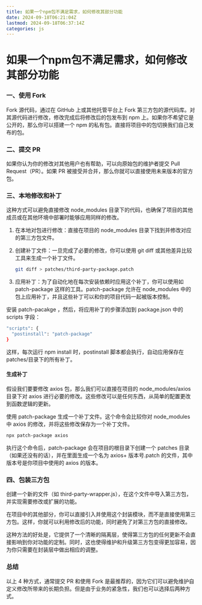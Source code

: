```yaml
---
title: 如果一个npm包不满足需求，如何修改其部分功能
date: 2024-09-18T06:21:04Z
lastmod: 2024-09-18T06:37:14Z
categories: js
---
```


# 如果一个npm包不满足需求，如何修改其部分功能

### 一、使用 Fork

Fork 源代码，通过在 GitHub 上或其他托管平台上 Fork 第三方包的源代码库。对其源代码进行修改，修改完成后将修改后的包发布到 npm 上。如果你不希望它是公开的，那么你可以搭建一个 npm 的私有包。直接将项目中的包切换我们自己发布的包。

### 二、提交 PR

如果你认为你的修改对其他用户也有帮助，可以向原始包的维护者提交 Pull Request（PR）。如果 PR 被接受并合并，那么你就可以直接使用未来版本的官方包。

### 三、本地修改和补丁

这种方式可以避免直接修改 node\_modules 目录下的代码，也确保了项目的其他成员或在其他环境中部署时能够应用同样的修改。

1. 在本地对包进行修改：直接在项目的 node\_modules 目录下找到并修改对应的第三方包文件。
2. 创建补丁文件：一旦完成了必要的修改，你可以使用 git diff 或其他差异比较工具来生成一个补丁文件。

   ```bash
   git diff > patches/third-party-package.patch
   ```

3. 应用补丁：为了自动化地在每次安装依赖时应用这个补丁，你可以使用如 patch-package 这样的工具。patch-package 允许在 node\_modules 中的包上应用补丁，并且这些补丁可以和你的项目代码一起被版本控制。

安装 patch-pacakge ，然后，将应用补丁的步骤添加到 package.json 中的 scripts 字段：

```bash
"scripts": {
  "postinstall": "patch-package"
}
```

这样，每次运行 npm install 时，postinstall 脚本都会执行，自动应用保存在 patches/目录下的所有补丁。

#### 生成补丁

假设我们要要修改 axios 包，那么我们可以直接在项目的 node\_modules/axios 目录下对 axios 进行必要的修改。这些修改可以是任何东西，从简单的配置更改到函数逻辑的更新。

使用 patch-package 生成一个补丁文件。这个命令会比较你对 node\_modules 中 axios 的修改，并将这些修改保存为一个补丁文件。

```bash
npx patch-package axios
```

执行这个命令后，patch-package 会在项目的根目录下创建一个 patches 目录（如果还没有的话），并在里面生成一个名为 axios+ 版本号.patch 的文件，其中版本号是你项目中使用的 axios 的版本。

### 四、包装三方包

创建一个新的文件（如 third-party-wrapper.js），在这个文件中导入第三方包，并实现需要修改或扩展的功能。

在项目中的其他部分，你可以直接引入并使用这个封装模块，而不是直接使用第三方包。这样，你就可以利用修改后的功能，同时避免了对第三方包的直接修改。

这种方法的好处是，它提供了一个清晰的隔离层，使得第三方包的任何更新不会直接影响到你对功能的定制。同时，这也使得维护和升级第三方包变得更加容易，因为你只需要在封装层中做出相应的调整。

### 总结

以上 4 种方式，通常提交 PR 和使用 Fork 是最推荐的，因为它们可以避免维护自定义修改所带来的长期负担。但是由于业务的紧急性，我们也可以选择后两种方式。

‍
